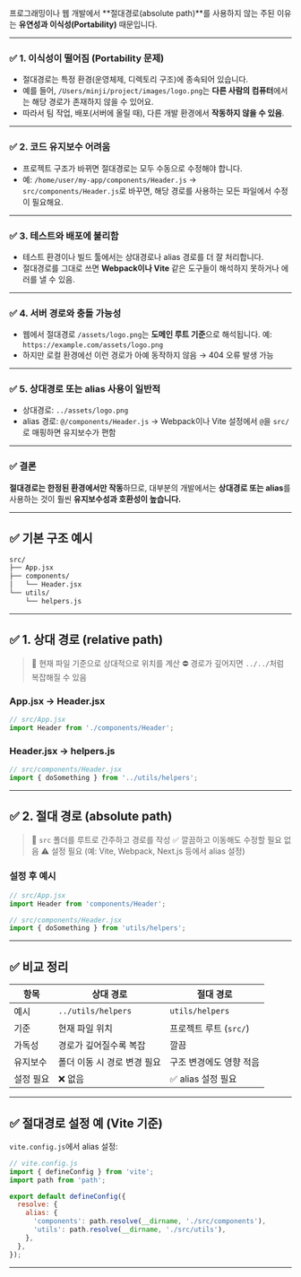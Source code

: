 프로그래밍이나 웹 개발에서 \*\*절대경로(absolute path)\*\*를 사용하지 않는 주된 이유는 **유연성과 이식성(Portability)** 때문입니다. 

---

### ✅ 1. **이식성이 떨어짐 (Portability 문제)**

* 절대경로는 특정 환경(운영체제, 디렉토리 구조)에 종속되어 있습니다.
* 예를 들어, `/Users/minji/project/images/logo.png`는 **다른 사람의 컴퓨터**에서는 해당 경로가 존재하지 않을 수 있어요.
* 따라서 팀 작업, 배포(서버에 올릴 때), 다른 개발 환경에서 **작동하지 않을 수 있음**.

---

### ✅ 2. **코드 유지보수 어려움**

* 프로젝트 구조가 바뀌면 절대경로는 모두 수동으로 수정해야 합니다.
* 예: `/home/user/my-app/components/Header.js` → `src/components/Header.js`로 바꾸면, 
해당 경로를 사용하는 모든 파일에서 수정이 필요해요.

---

### ✅ 3. **테스트와 배포에 불리함**

* 테스트 환경이나 빌드 툴에서는 상대경로나 alias 경로를 더 잘 처리합니다.
* 절대경로를 그대로 쓰면 **Webpack이나 Vite** 같은 도구들이 해석하지 못하거나 에러를 낼 수 있음.

---

### ✅ 4. **서버 경로와 충돌 가능성**

* 웹에서 절대경로 `/assets/logo.png`는 **도메인 루트 기준**으로 해석됩니다.
  예: `https://example.com/assets/logo.png`
* 하지만 로컬 환경에선 이런 경로가 아예 동작하지 않음 → 404 오류 발생 가능

---

### ✅ 5. **상대경로 또는 alias 사용이 일반적**

* 상대경로: `../assets/logo.png`
* alias 경로: `@/components/Header.js`
  → Webpack이나 Vite 설정에서 `@`을 `src/`로 매핑하면 유지보수가 편함

---

### ✅ 결론

**절대경로는 한정된 환경에서만 작동**하므로, 대부분의 개발에서는 **상대경로 또는 alias**를 사용하는 것이 훨씬 **유지보수성과 호환성이 높습니다.**

---

## ✅ 기본 구조 예시

```bash
src/
├── App.jsx
├── components/
│   └── Header.jsx
└── utils/
    └── helpers.js
```

---

## ✅ 1. **상대 경로 (relative path)**

> 📍 현재 파일 기준으로 상대적으로 위치를 계산
> ⛔ 경로가 깊어지면 `../../`처럼 복잡해질 수 있음

### App.jsx → Header.jsx

```js
// src/App.jsx
import Header from './components/Header';
```

### Header.jsx → helpers.js

```js
// src/components/Header.jsx
import { doSomething } from '../utils/helpers';
```

---

## ✅ 2. **절대 경로 (absolute path)**

> 📍 `src` 폴더를 루트로 간주하고 경로를 작성
> ✅ 깔끔하고 이동해도 수정할 필요 없음
> ⚠️ 설정 필요 (예: Vite, Webpack, Next.js 등에서 alias 설정)

### 설정 후 예시

```js
// src/App.jsx
import Header from 'components/Header';
```

```js
// src/components/Header.jsx
import { doSomething } from 'utils/helpers';
```

---

## ✅ 비교 정리

| 항목    | 상대 경로              | 절대 경로            |
| ----- | ------------------ | ---------------- |
| 예시    | `../utils/helpers` | `utils/helpers`  |
| 기준    | 현재 파일 위치           | 프로젝트 루트 (`src/`) |
| 가독성   | 경로가 깊어질수록 복잡       | 깔끔               |
| 유지보수  | 폴더 이동 시 경로 변경 필요   | 구조 변경에도 영향 적음    |
| 설정 필요 | ❌ 없음               | ✅ alias 설정 필요    |

---

## ✅ 절대경로 설정 예 (Vite 기준)

`vite.config.js`에서 alias 설정:

```js
// vite.config.js
import { defineConfig } from 'vite';
import path from 'path';

export default defineConfig({
  resolve: {
    alias: {
      'components': path.resolve(__dirname, './src/components'),
      'utils': path.resolve(__dirname, './src/utils'),
    },
  },
});
```

---
